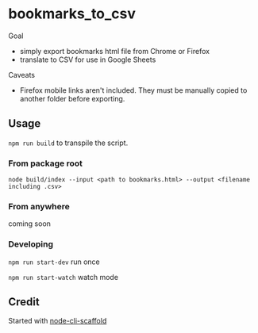# bookmarks_to_csv

Goal

- simply export bookmarks html file from Chrome or Firefox
- translate to CSV for use in Google Sheets

Caveats

- Firefox mobile links aren't included. They must be manually copied to another folder before exporting.

## Usage

`npm run build` to transpile the script.

### From package root

`node build/index --input <path to bookmarks.html> --output <filename including .csv>`

### From anywhere

coming soon

### Developing

`npm run start-dev` run once

`npm run start-watch` watch mode

## Credit

Started with [node-cli-scaffold](https://github.com/williscool/node-cli-scaffold)
